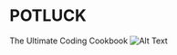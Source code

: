 # POTLUCK
The Ultimate Coding Cookbook
![Alt Text](http://www.sheawong.com/wp-content/uploads/2013/08/keephatin.gif)

